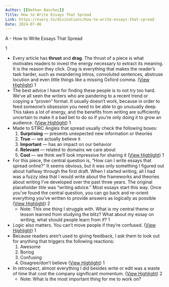 ```yaml
---
Author: [[Nathan Baschez]]
Title: How to Write Essays That Spread
Link: https://every.to/divinations/how-to-write-essays-that-spread
Date: 2024-07-06
---
```

A - How to Write Essays That Spread

1
- Every article has **thrust** and **drag**. The thrust of a piece is what motivates readers to invest the energy necessary to extract its meaning. It is the reason they click. Drag is everything that makes the reader’s task harder, such as meandering intros, convoluted sentences, abstruse locution and even little things like a missing Oxford comma. ([View Highlight](https://read.readwise.io/read/01gseyxqfjrzka0wcmafzdj9qr))
1
- The best advice I have for finding these people is to not try too hard. We’ve all seen the writers who are pandering to a recent trend or copying a “proven” format. It usually doesn’t work, because in order to feed someone’s obsession you need to be able to go unusually deep. This takes a lot of energy, and the benefits from writing are sufficiently uncertain to make it a bad bet to do so if you’re only doing it to grow an audience. ([View Highlight](https://read.readwise.io/read/01gseyzjp03sa00sfxr0edkhtb))
1
- Made to STIRC
  Angles that spread usually check the following boxes:
  1. **Surprising** — presents unexpected new information or theories
  2. **True** — we actually believe it
  3. **Important** — has an impact on our behavior
  4. **Relevant** — related to domains we care about
  5. **Cool** — we think we’ll look impressive for sharing it ([View Highlight](https://read.readwise.io/read/01gsez18gfkyj8tarq67q4r612))
1
- For this piece, the central question is, “How can I write essays that spread online?” It seems obvious, but it was only something I figured out about halfway through the first draft. When I started writing, all I had was a fuzzy idea that I would write about the frameworks and theories about writing I’ve developed over the past three years. The original placeholder title was “writing advice.” Most essays start this way.
  Once you’ve found the central question, you can go back and re-orient everything you’ve written to provide answers as logically as possible ([View Highlight](https://read.readwise.io/read/01gsez2q8d55pz791vxrgg9n28))
2
    - Note: This one thing I struggle with. What is my central theme or lesson learned from studying the blitz? What about my essay on writing, what should people learn from if?
1
- Logic also matters. You can’t move people if they’re confused. ([View Highlight](https://read.readwise.io/read/01gsez5b0tn9sbeycw64dm36tp))
1
- Because readers aren’t used to giving feedback, I ask them to look out for anything that triggers the following reactions:
  1. Awesome
  2. Boring
  3. Confusing
  4. Disagree/don’t believe ([View Highlight](https://read.readwise.io/read/01gsez7trbwqtsfh58j04tvb5n))
1
- In retrospect, almost everything I did besides write or edit was a waste of time that cost the company significant momentum. ([View Highlight](https://read.readwise.io/read/01gsezajb0axbcw6t2d2c6ybyk))
2
    - Note: What is the most important thing for me to work on?
